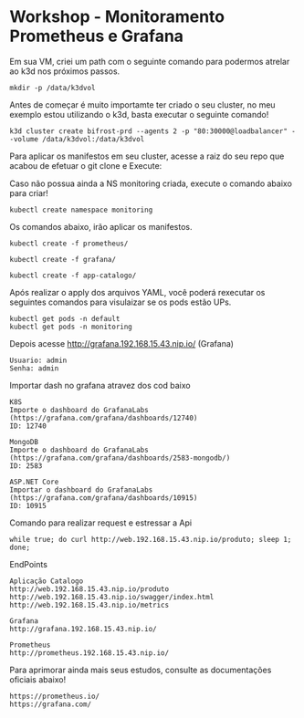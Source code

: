# Workshop - Monitoramento Prometheus e Grafana

Em sua VM, criei um path com o seguinte comando para podermos atrelar ao k3d nos próximos passos.
```
mkdir -p /data/k3dvol
```

Antes de começar é muito importamte ter criado o seu cluster, no meu exemplo estou utilizando o k3d, basta executar o seguinte comando!


```
k3d cluster create bifrost-prd --agents 2 -p "80:30000@loadbalancer" --volume /data/k3dvol:/data/k3dvol
```

Para aplicar os manifestos em seu cluster, acesse a raiz do seu repo que acabou de efetuar o git clone e Execute:


Caso não possua ainda a NS monitoring criada, execute o comando abaixo para criar!
```
kubectl create namespace monitoring
```

Os comandos abaixo, irão aplicar os manifestos.
```
kubectl create -f prometheus/

kubectl create -f grafana/

kubectl create -f app-catalogo/ 
```


Após realizar o apply dos arquivos YAML, você poderá rexecutar os seguintes comandos para visulaizar se os pods estão UPs.
```
kubectl get pods -n default
kubectl get pods -n monitoring

```

Depois acesse http://grafana.192.168.15.43.nip.io/ (Grafana)
```
Usuario: admin
Senha: admin
```


Importar dash no grafana atravez dos cod baixo  
```
K8S
Importe o dashboard do GrafanaLabs (https://grafana.com/grafana/dashboards/12740)
ID: 12740

MongoDB
Importe o dashboard do GrafanaLabs (https://grafana.com/grafana/dashboards/2583-mongodb/)
ID: 2583

ASP.NET Core
Importar o dashboard do GrafanaLabs (https://grafana.com/grafana/dashboards/10915)
ID: 10915
```


Comando para realizar request e estressar a Api
```
while true; do curl http://web.192.168.15.43.nip.io/produto; sleep 1; done;
```


EndPoints
```
Aplicação Catalogo
http://web.192.168.15.43.nip.io/produto
http://web.192.168.15.43.nip.io/swagger/index.html
http://web.192.168.15.43.nip.io/metrics

Grafana
http://grafana.192.168.15.43.nip.io/

Prometheus
http://prometheus.192.168.15.43.nip.io/

```


Para aprimorar ainda mais seus estudos, consulte as documentações oficiais abaixo!
```
https://prometheus.io/
https://grafana.com/

```
